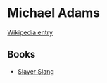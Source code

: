 # Michael Adams

[Wikipedia entry](https://en.wikipedia.org/wiki/Michael_Adams)

## Books

- [Slayer Slang](Slayer_Slang-_A_Buffy_the_Vampire_Slayer_Lexicon.md)
